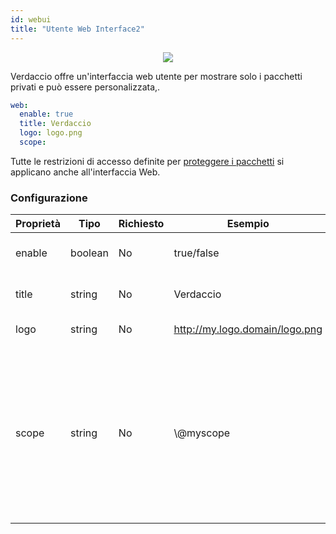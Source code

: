 ```yaml
---
id: webui
title: "Utente Web Interface2"
---
```



<p align="center"><img src="https://github.com/verdaccio/verdaccio/blob/master/assets/gif/verdaccio_big_30.gif?raw=true"></p>

Verdaccio offre un'interfaccia web utente per mostrare solo i pacchetti privati e può essere personalizzata,.

```yaml
web:
  enable: true
  title: Verdaccio
  logo: logo.png
  scope:
```

Tutte le restrizioni di accesso definite per [proteggere i pacchetti](protect-your-dependencies.md) si applicano anche all'interfaccia Web.

### Configurazione

| Proprietà | Tipo    | Richiesto | Esempio                        | Supporto | Descrizione                                                                                                                                                                |
| --------- | ------- | --------- | ------------------------------ | -------- | -------------------------------------------------------------------------------------------------------------------------------------------------------------------------- |
| enable    | boolean | No        | true/false                     | all      | abilita l'interfaccia web                                                                                                                                                  |
| title     | string  | No        | Verdaccio                      | all      | Descrizione del titolo HTML                                                                                                                                                |
| logo      | string  | No        | http://my.logo.domain/logo.png | all      | un URI in cui si trova il logo                                                                                                                                             |
| scope     | string  | No        | \\@myscope                   | all      | Se si utilizza questo registro per uno specifico scope, definisci quello scope nelle istruzioni dell' intestazione dell'interfaccia web utente (nota: escape @ with \\@) |